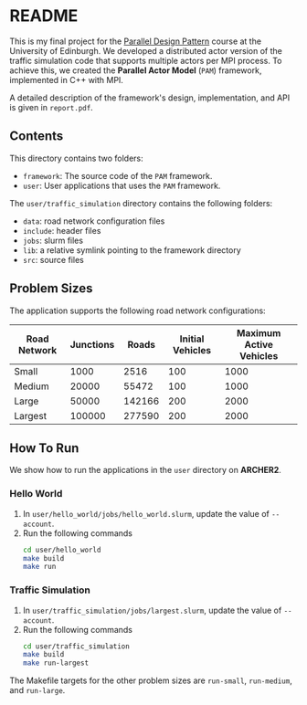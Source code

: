 # README

This is my final project for the [Parallel Design Pattern](http://www.drps.ed.ac.uk/24-25/dpt/cxinfr11168.htm) course at the University of Edinburgh. We developed a distributed actor version of the traffic simulation code that supports multiple actors per MPI process. To achieve this, we created the __Parallel Actor Model__ (`PAM`) framework, implemented in C++ with MPI. 

A detailed description of the framework's design, implementation, and API is given in `report.pdf`.

## Contents

This directory contains two folders:

- `framework`: The source code of the `PAM` framework.
- `user`: User applications that uses the `PAM` framework.

The `user/traffic_simulation` directory contains the following folders:

- `data`: road network configuration files
- `include`: header files
- `jobs`: slurm files
- `lib`: a relative symlink pointing to the framework directory
- `src`: source files

## Problem Sizes

The application supports the following road network configurations:

| Road Network | Junctions | Roads  | Initial Vehicles | Maximum Active Vehicles |
| ------------ | --------- | ------ | ---------------- | ----------------------- |
| Small        | 1000      | 2516   | 100              | 1000                    |
| Medium       | 20000     | 55472  | 100              | 1000                    |
| Large        | 50000     | 142166 | 200              | 2000                    |
| Largest      | 100000    | 277590 | 200              | 2000                    |

## How To Run

We show how to run the applications in the `user` directory on __ARCHER2__.

### Hello World

1. In `user/hello_world/jobs/hello_world.slurm`, update the value of `--account`.
2. Run the following commands
    ```bash
    cd user/hello_world
    make build
    make run
    ```

### Traffic Simulation

1. In `user/traffic_simulation/jobs/largest.slurm`, update the value of `--account`.
2. Run the following commands
   ```bash
   cd user/traffic_simulation
   make build
   make run-largest
   ```

The Makefile targets for the other problem sizes are `run-small`, `run-medium`, and `run-large`.
